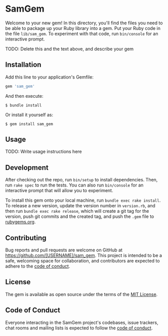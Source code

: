 # SamGem

Welcome to your new gem! In this directory, you'll find the files you need to be able to package up your Ruby library into a gem. Put your Ruby code in the file `lib/sam_gem`. To experiment with that code, run `bin/console` for an interactive prompt.

TODO: Delete this and the text above, and describe your gem

## Installation

Add this line to your application's Gemfile:

```ruby
gem 'sam_gem'
```

And then execute:

    $ bundle install

Or install it yourself as:

    $ gem install sam_gem

## Usage

TODO: Write usage instructions here

## Development

After checking out the repo, run `bin/setup` to install dependencies. Then, run `rake spec` to run the tests. You can also run `bin/console` for an interactive prompt that will allow you to experiment.

To install this gem onto your local machine, run `bundle exec rake install`. To release a new version, update the version number in `version.rb`, and then run `bundle exec rake release`, which will create a git tag for the version, push git commits and the created tag, and push the `.gem` file to [rubygems.org](https://rubygems.org).

## Contributing

Bug reports and pull requests are welcome on GitHub at https://github.com/[USERNAME]/sam_gem. This project is intended to be a safe, welcoming space for collaboration, and contributors are expected to adhere to the [code of conduct](https://github.com/[USERNAME]/sam_gem/blob/master/CODE_OF_CONDUCT.md).

## License

The gem is available as open source under the terms of the [MIT License](https://opensource.org/licenses/MIT).

## Code of Conduct

Everyone interacting in the SamGem project's codebases, issue trackers, chat rooms and mailing lists is expected to follow the [code of conduct](https://github.com/[USERNAME]/sam_gem/blob/master/CODE_OF_CONDUCT.md).
